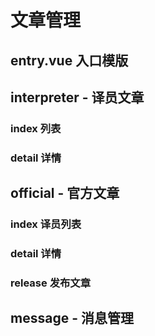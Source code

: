 # 文章管理

## entry.vue 入口模版

## interpreter - 译员文章
  ### index 列表
  ### detail 详情

## official - 官方文章
  ### index 译员列表
  ### detail 详情
  ### release 发布文章

## message - 消息管理
